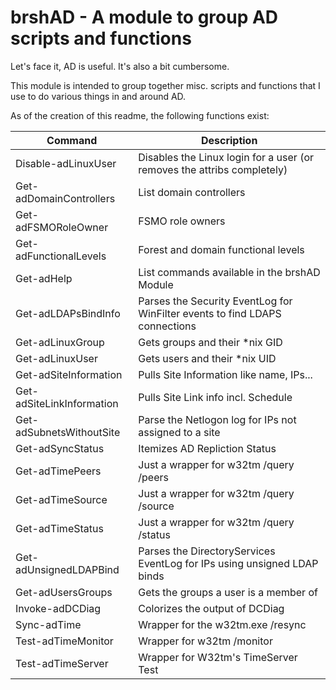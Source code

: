 ﻿# brshAD - A module to group AD scripts and functions

Let's face it, AD is useful. It's also a bit cumbersome.

This module is intended to group together misc. scripts
and functions that I use to do various things in and
around AD.

As of the creation of this readme, the following functions
exist:

| Command                   | Description                                                                 |
| ------------------------- | --------------------------------------------------------------------------- |
| Disable-adLinuxUser       | Disables the Linux login for a user (or removes the attribs completely)     |
| Get-adDomainControllers   | List domain controllers                                                     |
| Get-adFSMORoleOwner       | FSMO role owners                                                            |
| Get-adFunctionalLevels    | Forest and domain functional levels                                         |
| Get-adHelp                | List commands available in the brshAD Module                                |
| Get-adLDAPsBindInfo       | Parses the Security EventLog for WinFilter events to find LDAPS connections |
| Get-adLinuxGroup          | Gets groups and their *nix GID                                              |
| Get-adLinuxUser           | Gets users and their *nix UID                                               |
| Get-adSiteInformation     | Pulls Site Information like name, IPs...                                    |
| Get-adSiteLinkInformation | Pulls Site Link info incl. Schedule                                         |
| Get-adSubnetsWithoutSite  | Parse the Netlogon log for IPs not assigned to a site                       |
| Get-adSyncStatus          | Itemizes AD Repliction Status                                               |
| Get-adTimePeers           | Just a wrapper for w32tm /query /peers                                      |
| Get-adTimeSource          | Just a wrapper for w32tm /query /source                                     |
| Get-adTimeStatus          | Just a wrapper for w32tm /query /status                                     |
| Get-adUnsignedLDAPBind    | Parses the DirectoryServices EventLog for IPs using unsigned LDAP binds     |
| Get-adUsersGroups         | Gets the groups a user is a member of                                       |
| Invoke-adDCDiag           | Colorizes the output of DCDiag                                              |
| Sync-adTime               | Wrapper for the w32tm.exe /resync                                           |
| Test-adTimeMonitor        | Wrapper for w32tm /monitor                                                  |
| Test-adTimeServer         | Wrapper for W32tm's TimeServer Test                                         |
